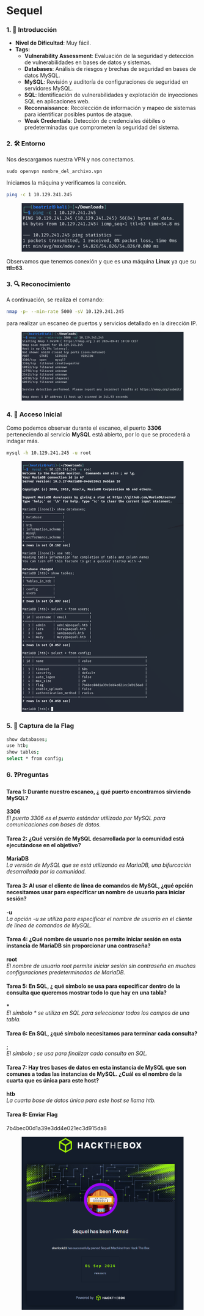 # Sequel

### 1. 📝 **Introducción**

* **Nivel de Dificultad**: Muy fácil.
* **Tags:**&#x20;
  * **Vulnerability Assessment**: Evaluación de la seguridad y detección de vulnerabilidades en bases de datos y sistemas.
  * **Databases**: Análisis de riesgos y brechas de seguridad en bases de datos MySQL.
  * **MySQL**: Revisión y auditoría de configuraciones de seguridad en servidores MySQL.
  * **SQL**: Identificación de vulnerabilidades y explotación de inyecciones SQL en aplicaciones web.
  * **Reconnaissance**: Recolección de información y mapeo de sistemas para identificar posibles puntos de ataque.
  * **Weak Credentials**: Detección de credenciales débiles o predeterminadas que comprometen la seguridad del sistema.

### 2. 🛠️ **Entorno**

Nos descargamos nuestra VPN y nos conectamos.

```
sudo openvpn nombre_del_archivo.vpn
```

Iniciamos la máquina y verificamos la conexión.

```bash
ping -c 1 10.129.241.245
```

<figure><img src="../../../.gitbook/assets/image (62).png" alt=""><figcaption></figcaption></figure>

Observamos que tenemos conexión y que es una máquina **Linux** ya que su **ttl=63**.

### 3. 🔍 **Reconocimiento**

A continuación, se realiza el comando:

```bash
nmap -p- --min-rate 5000 -sV 10.129.241.245
```

para realizar un escaneo de puertos y servicios detallado en la dirección IP.

<figure><img src="../../../.gitbook/assets/image (63).png" alt=""><figcaption></figcaption></figure>

### 4. 🚪 **Acceso Inicial**

Como podemos observar durante el escaneo, el puerto **3306** perteneciendo al servicio **MySQL** está abierto, por lo que se procederá a indagar más.

```bash
mysql -h 10.129.241.245 -u root
```

<figure><img src="../../../.gitbook/assets/image (64).png" alt=""><figcaption></figcaption></figure>

### 5. 🔑 **Captura de la Flag**

```bash
show databases;
use htb;
show tables;
select * from config; 
```

### 6. ❓Preguntas

#### **Tarea 1:** Durante nuestro escaneo, ¿ qué puerto encontramos sirviendo MySQL?

**3306**\
_El puerto 3306 es el puerto estándar utilizado por MySQL para comunicaciones con bases de datos._

#### **Tarea 2:** ¿Qué versión de MySQL desarrollada por la comunidad está ejecutándose en el objetivo?

**MariaDB**\
_La versión de MySQL que se está utilizando es MariaDB, una bifurcación desarrollada por la comunidad._

#### **Tarea 3:** Al usar el cliente de línea de comandos de MySQL, ¿qué opción necesitamos usar para especificar un nombre de usuario para iniciar sesión?

**-u**\
_La opción -u se utiliza para especificar el nombre de usuario en el cliente de línea de comandos de MySQL._

#### **Tarea 4:** ¿Qué nombre de usuario nos permite iniciar sesión en esta instancia de MariaDB sin proporcionar una contraseña?

**root**\
_El nombre de usuario root permite iniciar sesión sin contraseña en muchas configuraciones predeterminadas de MariaDB._

#### **Tarea 5:** En SQL, ¿ qué símbolo se usa para especificar dentro de la consulta que queremos mostrar todo lo que hay en una tabla?

**\***\
_El símbolo \* se utiliza en SQL para seleccionar todos los campos de una tabla._

#### **Tarea 6:** En SQL, ¿qué símbolo necesitamos para terminar cada consulta?

**;**\
_El símbolo ; se usa para finalizar cada consulta en SQL._

#### **Tarea 7:** Hay tres bases de datos en esta instancia de MySQL que son comunes a todas las instancias de MySQL. ¿Cuál es el nombre de la cuarta que es única para este host?

**htb**\
_La cuarta base de datos única para este host se llama htb._

#### Tarea 8: Enviar Flag

7b4bec00d1a39e3dd4e021ec3d915da8

<figure><img src="../../../.gitbook/assets/image (65).png" alt=""><figcaption></figcaption></figure>

